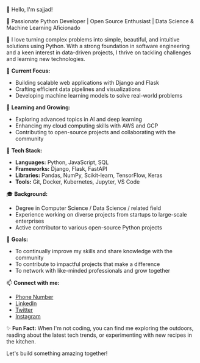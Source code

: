 👋 Hello, I'm sajjad!

🐍 Passionate Python Developer | Open Source Enthusiast | Data Science & Machine Learning Aficionado

🚀 I love turning complex problems into simple, beautiful, and intuitive solutions using Python. With a strong foundation in software engineering and a keen interest in data-driven projects, I thrive on tackling challenges and learning new technologies.

💼 **Current Focus:**
- Building scalable web applications with Django and Flask
- Crafting efficient data pipelines and visualizations
- Developing machine learning models to solve real-world problems

🌱 **Learning and Growing:**
- Exploring advanced topics in AI and deep learning
- Enhancing my cloud computing skills with AWS and GCP
- Contributing to open-source projects and collaborating with the community

🔧 **Tech Stack:**
- **Languages:** Python, JavaScript, SQL
- **Frameworks:** Django, Flask, FastAPI
- **Libraries:** Pandas, NumPy, Scikit-learn, TensorFlow, Keras
- **Tools:** Git, Docker, Kubernetes, Jupyter, VS Code

🎓 **Background:**
- Degree in Computer Science / Data Science / related field
- Experience working on diverse projects from startups to large-scale enterprises
- Active contributor to various open-source Python projects

🎯 **Goals:**
- To continually improve my skills and share knowledge with the community
- To contribute to impactful projects that make a difference
- To network with like-minded professionals and grow together

📫 **Connect with me:**

- [Phone Number](https://api.whatsapp.com/send/?phone=%2B923048467517&text&type=phone_number&app_absent=0)
- [LinkedIn](https://www.linkedin.com/in/sajjad-b-610277232)
- [Twitter](@sajjad50053679)
- [Instagram](https://www.instagram.com/prince___sajjad/)

✨ **Fun Fact:**
When I'm not coding, you can find me exploring the outdoors, reading about the latest tech trends, or experimenting with new recipes in the kitchen.

Let's build something amazing together!
